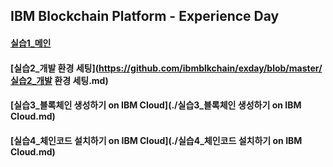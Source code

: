 ## IBM Blockchain Platform - Experience Day  
#### [실습1_메인](https://github.com/ibmblkchain/exday_IBP/blob/master/실습1_메인md)  
#### [실습2_개발 환경 세팅](https://github.com/ibmblkchain/exday/blob/master/실습2_개발 환경 세팅.md)  
#### [실습3_블록체인 생성하기 on IBM Cloud](./실습3_블록체인 생성하기 on IBM Cloud.md)  
#### [실습4_체인코드 설치하기 on IBM Cloud](./실습4_체인코드 설치하기 on IBM Cloud.md)  

